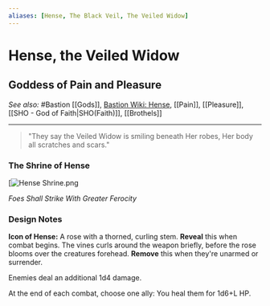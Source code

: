 ```yaml
---
aliases: [Hense, The Black Veil, The Veiled Widow]
---
```

# Hense, the Veiled Widow
## Goddess of Pain and Pleasure
*See also:* #Bastion [[Gods]], [Bastion Wiki: Hense](https://bastion.fandom.com/wiki/Hense), [[Pain]], [[Pleasure]], [[SHO - God of Faith|SHO(Faith)]], [[Brothels]]
___
>"They say the Veiled Widow is smiling beneath Her robes, Her body all scratches and scars."

### The Shrine of Hense
[![Hense Shrine.png](https://static.wikia.nocookie.net/bastion/images/9/99/Hense_Shrine.png/revision/latest/scale-to-width-down/116?cb=20120105025914)

*Foes Shall Strike With Greater Ferocity*

### Design Notes
**Icon of Hense:** A rose with a thorned, curling stem. 
**Reveal** this when combat begins. The vines curls around the weapon briefly, before the rose blooms over the creatures forehead.
**Remove** this when they're unarmed or surrender.

Enemies deal an additional 1d4 damage.

At the end of each combat, choose one ally: You heal them for 1d6+L HP.

